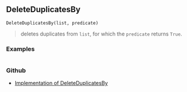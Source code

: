 ## DeleteDuplicatesBy

```
DeleteDuplicatesBy(list, predicate)
```

> deletes duplicates from `list`, for which the `predicate` returns `True`.
 
 
### Examples 

```

```
 
 

### Github

* [Implementation of DeleteDuplicatesBy](https://github.com/axkr/symja_android_library/blob/master/symja_android_library/matheclipse-core/src/main/java/org/matheclipse/core/builtin/ListFunctions.java#L2171) 
